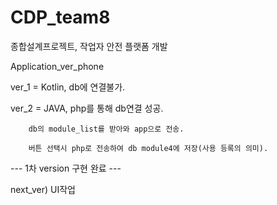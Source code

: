 # CDP_team8
종합설계프로젝트, 작업자 안전 플랫폼 개발

Application_ver_phone

ver_1 = Kotlin, db에 연결불가.

ver_2 = JAVA, php를 통해 db연결 성공. 
        
        db의 module_list를 받아와 app으로 전송. 
        
        버튼 선택시 php로 전송하여 db module4에 저장(사용 등록의 의미).

--- 1차 version 구현 완료 ---

next_ver) UI작업
